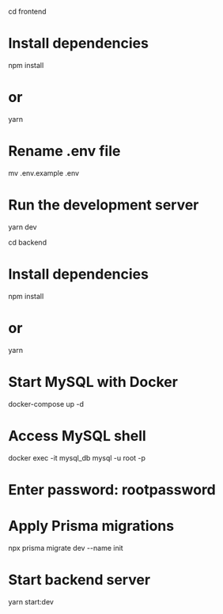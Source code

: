 cd frontend

# Install dependencies
npm install
# or
yarn

# Rename .env file
mv .env.example .env

# Run the development server
yarn dev


cd backend

# Install dependencies
npm install
# or
yarn

# Start MySQL with Docker
docker-compose up -d

# Access MySQL shell
docker exec -it mysql_db mysql -u root -p
# Enter password: rootpassword

# Apply Prisma migrations
npx prisma migrate dev --name init

# Start backend server
yarn start:dev
